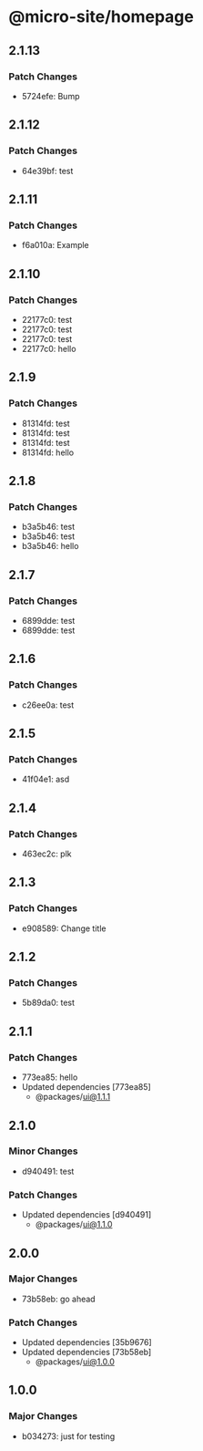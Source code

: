 # @micro-site/homepage

## 2.1.13

### Patch Changes

- 5724efe: Bump

## 2.1.12

### Patch Changes

- 64e39bf: test

## 2.1.11

### Patch Changes

- f6a010a: Example

## 2.1.10

### Patch Changes

- 22177c0: test
- 22177c0: test
- 22177c0: test
- 22177c0: hello

## 2.1.9

### Patch Changes

- 81314fd: test
- 81314fd: test
- 81314fd: test
- 81314fd: hello

## 2.1.8

### Patch Changes

- b3a5b46: test
- b3a5b46: test
- b3a5b46: hello

## 2.1.7

### Patch Changes

- 6899dde: test
- 6899dde: test

## 2.1.6

### Patch Changes

- c26ee0a: test

## 2.1.5

### Patch Changes

- 41f04e1: asd

## 2.1.4

### Patch Changes

- 463ec2c: plk

## 2.1.3

### Patch Changes

- e908589: Change title

## 2.1.2

### Patch Changes

- 5b89da0: test

## 2.1.1

### Patch Changes

- 773ea85: hello
- Updated dependencies [773ea85]
  - @packages/ui@1.1.1

## 2.1.0

### Minor Changes

- d940491: test

### Patch Changes

- Updated dependencies [d940491]
  - @packages/ui@1.1.0

## 2.0.0

### Major Changes

- 73b58eb: go ahead

### Patch Changes

- Updated dependencies [35b9676]
- Updated dependencies [73b58eb]
  - @packages/ui@1.0.0

## 1.0.0

### Major Changes

- b034273: just for testing
